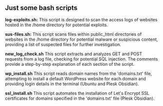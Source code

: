## Just some bash scripts

**log-exploits.sh:** This script is designed to scan the access logs of websites hosted in the /home directory for potential exploits. 

**sus-files.sh:** This script scans files within public_html directories of websites in the /home directory for potential malware or suspicious content, providing a list of suspected files for further investigation.

**new_log_check.sh** This script extracts and analyzes GET and POST requests from a log file, checking for potential SQL injection. The comments provide a step-by-step explanation of each section of the script.

**wp_install.sh** This script reads domain names from the 'domains.txt' file, attempting to install a default WordPress website for each domain and providing login details in the terminal (Ubuntu and Plesk Obsidian).

**ssl_install.sh** This  script automates the installation of Let's Encrypt SSL certificates for domains specified in the 'domains.txt' file (Plesk Obsidian).
